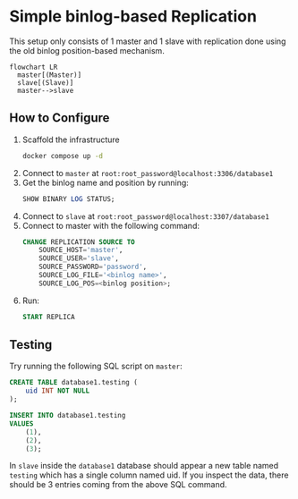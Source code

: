 # Simple binlog-based Replication

This setup only consists of 1 master and 1 slave with replication done using the
old binlog position-based mechanism.

```mermaid
flowchart LR
  master[(Master)]
  slave[(Slave)]
  master-->slave
```

## How to Configure

1. Scaffold the infrastructure
   ```bash
   docker compose up -d
   ```
2. Connect to `master` at `root:root_password@localhost:3306/database1`
3. Get the binlog name and position by running:
   ```sql
   SHOW BINARY LOG STATUS;
   ```
4. Connect to `slave` at `root:root_password@localhost:3307/database1`
5. Connect to master with the following command:
   ```sql
   CHANGE REPLICATION SOURCE TO
       SOURCE_HOST='master',
       SOURCE_USER='slave',
       SOURCE_PASSWORD='password',
       SOURCE_LOG_FILE='<binlog name>',
       SOURCE_LOG_POS=<binlog position>;
   ```
6. Run:
   ```sql
   START REPLICA
   ```

## Testing

Try running the following SQL script on `master`:

```sql
CREATE TABLE database1.testing (
	uid INT NOT NULL
);

INSERT INTO database1.testing
VALUES
	(1),
	(2),
	(3);
```

In `slave` inside the `database1` database should appear a new table named `testing`
which has a single column named uid. If you inspect the data, there should be 3 entries
coming from the above SQL command.
